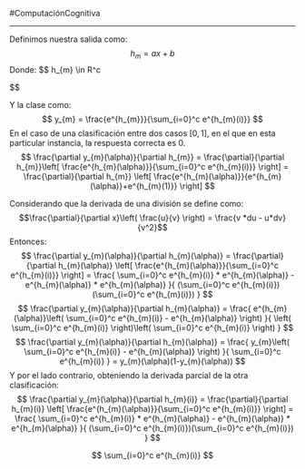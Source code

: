 #ComputaciónCognitiva 

---

Definimos nuestra salida como:
$$
h_{m} = ax + b
$$
Donde:
$$
h_{m} \in R^c

$$

Y la clase como:
$$
y_{m} = \frac{e^{h_{m}}}{\sum_{i=0}^c e^{h_{m}(i)}}
$$
En el caso de una clasificación entre dos casos $[0, 1]$, en el que en esta particular instancia, la respuesta correcta es 0. 
$$
\frac{\partial y_{m}(\alpha)}{\partial h_{m}} =
\frac{\partial}{\partial h_{m}}\left[ \frac{e^{h_{m}(\alpha)}}{\sum_{i=0}^c e^{h_{m}(i)}} \right] = \frac{\partial}{\partial h_{m}} \left[ \frac{e^{h_{m}(\alpha)}}{e^{h_{m}(\alpha)}+e^{h_{m}(1)}} \right]
$$

Considerando que la derivada de una división se define como:
$$\frac{\partial}{\partial x}\left( \frac{u}{v} \right) = \frac{v *du - u*dv}{v^2}$$
Entonces:
$$
\frac{\partial y_{m}(\alpha)}{\partial h_{m}(\alpha)} =
\frac{\partial}{\partial h_{m}(\alpha)} \left[ \frac{e^{h_{m}(\alpha)}}{\sum_{i=0}^c e^{h_{m}(i)}} \right] =
\frac{ \sum_{i=0}^c e^{h_{m}(i)} * e^{h_{m}(\alpha)} - e^{h_{m}(\alpha)} * e^{h_{m}(\alpha)} }{ (\sum_{i=0}^c e^{h_{m}(i)})(\sum_{i=0}^c e^{h_{m}(i)}) }
$$
$$
\frac{\partial y_{m}(\alpha)}{\partial h_{m}(\alpha)} =
\frac{ e^{h_{m}(\alpha)}\left( \sum_{i=0}^c e^{h_{m}(i)}  - e^{h_{m}(\alpha)} \right) }{ \left( \sum_{i=0}^c e^{h_{m}(i)} \right)\left( \sum_{i=0}^c e^{h_{m}(i)} \right) }
$$
$$
\frac{\partial y_{m}(\alpha)}{\partial h_{m}(\alpha)} =
\frac{ y_{m}\left( \sum_{i=0}^c e^{h_{m}(i)}  - e^{h_{m}(\alpha)} \right) }{   \sum_{i=0}^c e^{h_{m}(i)} } =
y_{m}(\alpha)(1-y_{m}(\alpha))
$$
Y por el lado contrario, obteniendo la derivada parcial de la otra clasificación:
$$
\frac{\partial y_{m}(\alpha)}{\partial h_{m}(i)} =
\frac{\partial}{\partial h_{m}(i)} \left[ \frac{e^{h_{m}(\alpha)}}{\sum_{i=0}^c e^{h_{m}(i)}} \right] =
\frac{ \sum_{i=0}^c e^{h_{m}(i)} * e^{h_{m}(\alpha)} - e^{h_{m}(\alpha)} * e^{h_{m}(\alpha)} }{ (\sum_{i=0}^c e^{h_{m}(i)})(\sum_{i=0}^c e^{h_{m}(i)}) }
$$

$$
\sum_{i=0}^c e^{h_{m}(i)}
$$